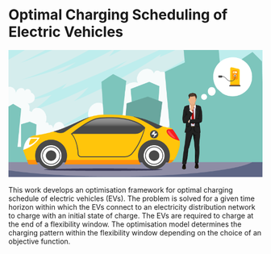 # Optimal Charging Scheduling of Electric Vehicles


<p align="center"> 
<img src="images/image1.png">
</p>
This work develops an optimisation framework for optimal charging schedule of electric vehicles (EVs). The problem is solved for a given time horizon within which the EVs connect to an electricity distribution network to charge with an initial state of charge. The EVs are required to charge at the end of a flexibility window. The optimisation model determines the charging pattern within the flexibility window depending on the choice of an objective function.


